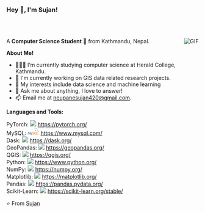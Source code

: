 <h3 title="hehehe"> Hey 👋, I'm Sujan!</h3>

<br />
<br />

A **Computer Science Student** 🚀 from Kathmandu, Nepal.
<img align="right" alt="GIF" src="https://media.giphy.com/media/xFkgeu7dhfgqqxJqmj/giphy.gif" />

**About Me!**

- 👨🏽‍💻 I’m currently studying computer science at Herald College, Kathmandu.
- 🌱 I'm currently working on GIS data related research projects.
- 🤔 My interests include data science and machine learning
- 💬 Ask me about anything, I love to answer!
- 📫 Email me at [neupanesujan420@gmail.com](neupanesujan420.com).

**Languages and Tools:**

>

PyTorch: <code><img height="20" src="https://github.com/valohai/ml-logos/blob/master/pytorch.svg"></code> https://pytorch.org/ <br>
MySQL: <code><img height="20" src="https://raw.githubusercontent.com/docker-library/docs/c408469abbac35ad1e4a50a6618836420eb9502e/mysql/logo.png"></code> https://www.mysql.com/ <br>
Dask: <code><img height="20" src="https://github.com/dask/dask/blob/main/docs/source/images/dask_icon.svg"></code> https://dask.org/ <br>
GeoPandas: <code><img height="20" src="https://user-images.githubusercontent.com/36797143/80921918-6eebf600-8d71-11ea-838f-6e2193cf55f8.png"></code> https://geopandas.org/ <br>
QGIS: <code><img height="20" src="https://camo.githubusercontent.com/60d6cf29556915a29fc6140ae0051f27f5fd6ab72b759fdb9fc36a2ec02b5fc4/68747470733a2f2f63646e2e7261776769742e636f6d2f6b6c616b61722f716769735f6c6f676f2f39613564313134612f716769732e73652d6c6f676f2d332e737667"></code> https://qgis.org/ <br>
Python: <code><img height="20" src="https://repository-images.githubusercontent.com/201450432/e30c2880-1b5f-11eb-88ff-c7815d6109a3"></code> https://www.python.org/ <br>
NumPy: <code><img height="20" src="https://github.com/numpy/numpy/blob/7e7f4adab814b223f7f917369a72757cd28b10cb/branding/icons/numpylogo.svg"></code> https://numpy.org/ <br>
Matplotlib: <code><img height="20" src="https://github.com/valohai/ml-logos/blob/master/matplotlib.svg"></code> https://matplotlib.org/ <br>
Pandas: <code><img height="20" src="https://github.com/valohai/ml-logos/blob/master/pandas.svg"></code> https://pandas.pydata.org/ <br>
Scikit-Learn: <code><img height="20" src="https://github.com/valohai/ml-logos/blob/master/scikit-learn.svg"></code> https://scikit-learn.org/stable/ <br>

⭐️ From [Sujan](https://github.com/SujanNeupane42)
